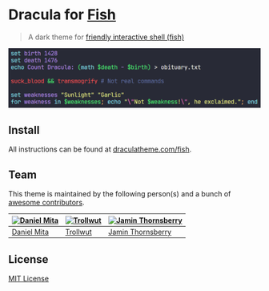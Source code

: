 # Dracula for [Fish](http://fishshell.com)

> A dark theme for [friendly interactive shell (fish)](http://fishshell.com)

![Screenshot](./screenshot.png)

## Install

All instructions can be found at [draculatheme.com/fish](https://draculatheme.com/fish).

## Team

This theme is maintained by the following person(s) and a bunch of [awesome contributors](https://github.com/dracula/fish/graphs/contributors).

[![Daniel Mita](https://avatars0.githubusercontent.com/u/966706?v=3&s=70)](https://github.com/mienaikage) | [![Trollwut](https://avatars2.githubusercontent.com/u/3462975?v=3&s=70)](https://github.com/Trollwut) | [![Jamin Thornsberry](https://avatars1.githubusercontent.com/u/6618434?v=3&s=70)](https://github.com/jaminthorns) |
--- | --- | --- |
[Daniel Mita](https://github.com/mienaikage) | [Trollwut](https://github.com/Trollwut) | [Jamin Thornsberry](https://github.com/jaminthorns) |

## License

[MIT License](./LICENSE)
